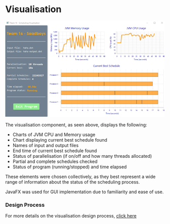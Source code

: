 # Visualisation 


![Current Visualisation](Vis_current.png)

The visualisation component, as seen above, displays the following:
* Charts of JVM CPU and Memory usage
* Chart displaying current best schedule found 
* Names of input and output files
* End time of current best schedule found
* Status of parallelisation (if on/off and how many threads allocated)
* Partial and complete schedules checked
* Status of program (running/stopped) and time elapsed

These elements were chosen collectively, as they best represent a wide range of information about the status of the scheduling process.

JavaFX was used for GUI implementation due to familiarity and ease of use. 

### Design Process
For more details on the visualisation design process, [click here](Visualisation-Design.md)